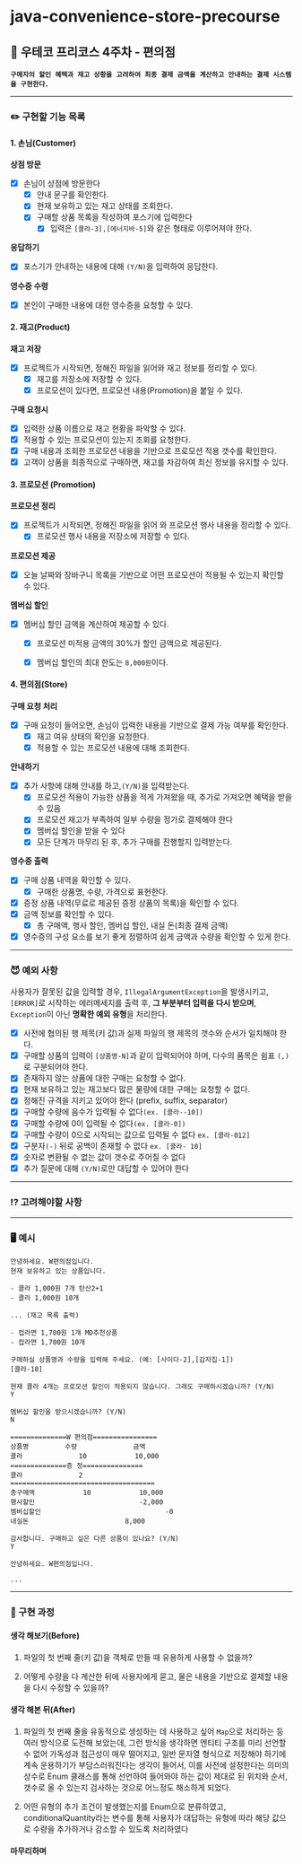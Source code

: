 # java-convenience-store-precourse

## 💬 우테코 프리코스 4주차 - 편의점

**`구매자의 할인 혜택과 재고 상황을 고려하여 최종 결제 금액을 계산하고 안내하는 결제 시스템을 구현한다.`**

---

### ✏️ 구현할 기능 목록

#### 1. 손님(Customer)
**상점 방문**
- [x] 손님이 상점에 방문한다
  - [x] 안내 문구를 확인한다.
  - [x] 현재 보유하고 있는 재고 상태를 조회한다.
  - [x] 구매할 상품 목록을 작성하여 포스기에 입력한다
    - [x] 입력은 `[콜라-3],[에너지바-5]`와 같은 형태로 이루어져야 한다.

**응답하기**
- [x] 포스기가 안내하는 내용에 대해 `(Y/N)`을 입력하여 응답한다.

**영수증 수령**
- [x] 본인이 구매한 내용에 대한 영수증을 요청할 수 있다.

#### 2. 재고(Product)
**재고 저장**
- [x] 프로젝트가 시작되면, 정해진 파일을 읽어와 재고 정보를 정리할 수 있다.
    - [x] 재고를 저장소에 저장할 수 있다.
    - [x] 프로모션이 있다면, 프로모션 내용(Promotion)을 붙일 수 있다.

**구매 요청시**
- [x] 입력한 상품 이름으로 재고 현황을 파악할 수 있다.
- [x] 적용할 수 있는 프로모션이 있는지 조회를 요청한다.
- [x] 구매 내용과 조회한 프로모션 내용을 기반으로 프로모션 적용 갯수를 확인한다.
- [x] 고객이 상품을 최종적으로 구매하면, 재고를 차감하여 최신 정보를 유지할 수 있다.

#### 3. 프로모션 (Promotion)
**프로모션 정리**
- [x] 프로젝트가 시작되면, 정해진 파일을 읽어 와 프로모션 행사 내용을 정리할 수 있다.
  - [x] 프로모션 행사 내용을 저장소에 저장할 수 있다.

**프로모션 제공**
- [x] 오늘 날짜와 장바구니 목록을 기반으로 어떤 프로모션이 적용될 수 있는지 확인할 수 있다.

**멤버십 할인**
- [x] 멤버십 할인 금액을 계산하여 제공할 수 있다.
  - [x] 프로모션 미적용 금액의 30%가 할인 금액으로 제공된다.
  - [x] 멤버십 할인의 최대 한도는 `8,000원`이다.


#### 4. 편의점(Store)
**구매 요청 처리**
- [x] 구매 요청이 들어오면, 손님이 입력한 내용을 기반으로 결제 가능 여부를 확인한다.
  - [x] 재고 여유 상태의 확인을 요청한다.
  - [x] 적용할 수 있는 프로모션 내용에 대해 조회한다.

**안내하기**
- [x] 추가 사항에 대해 안내를 하고,`(Y/N)`을 입력받는다.
  - [x] 프로모션 적용이 가능한 상품을 적게 가져왔을 때, 추가로 가져오면 혜택을 받을 수 있음
  - [x] 프로모션 재고가 부족하여 일부 수량을 정가로 결제해야 한다
  - [x] 멤버십 할인을 받을 수 있다
  - [x] 모든 단계가 마무리 된 후, 추가 구매를 진행할지 입력받는다.

**영수증 출력**
- [x] 구매 상품 내역을 확인할 수 있다.
  - [x] 구매한 상품명, 수량, 가격으로 표현한다.
- [x] 증정 상품 내역(무료로 제공된 증정 상품의 목록)을 확인할 수 있다.
- [x] 금액 정보를 확인할 수 있다.
  - [x] 총 구매액, 행사 할인, 멤버십 할인, 내실 돈(최종 결제 금액)
- [x] 영수증의 구성 요소를 보기 좋게 정렬하여 쉽게 금액과 수량을 확인할 수 있게 한다.

---

### 😈 예외 사항
사용자가 잘못된 값을 입력할 경우, `IllegalArgumentException`을 발생시키고, `[ERROR]`로 시작하는 에러메세지를 출력 후,
**그 부분부터 입력을 다시 받으며**, `Exception`이 아닌 **명확한 예외 유형**을 처리한다.

- [x] 사전에 협의된 행 제목(키 값)과 실제 파일의 행 제목의 갯수와 순서가 일치해야 한다.
- [x] 구매할 상품의 입력이 `[상품명-N]`과 같이 입력되어야 하며, 다수의 품목은 쉼표 `(,)`로 구분되어야 한다.
- [x] 존재하지 않는 상품에 대한 구매는 요청할 수 없다.
- [x] 현재 보유하고 있는 재고보다 많은 물량에 대한 구매는 요청할 수 없다.
- [x] 정해진 규격을 지키고 있어야 한다 (prefix, suffix, separator)
- [x] 구매할 수량에 음수가 입력될 수 없다`(ex. [콜라--10])`
- [x] 구매할 수량에 0이 입력될 수 없다`(ex. [콜라-0])`
- [x] 구매할 수량이 0으로 시작되는 값으로 입력될 수 없다 `ex. [콜라-012]`
- [x] 구분자`(-)` 뒤로 공백이 존재할 수 없다 `ex. [콜라- 10]`
- [x] 숫자로 변환될 수 없는 값이 갯수로 주어질 수 없다
- [x] 추가 질문에 대해 `(Y/N)`로만 대답할 수 있어야 한다

---

### ⁉️ 고려해야할 사항


---

### 🖥️ 예시

```console
안녕하세요. W편의점입니다.
현재 보유하고 있는 상품입니다.

- 콜라 1,000원 7개 탄산2+1
- 콜라 1,000원 10개

... (재고 목록 출력)

- 컵라면 1,700원 1개 MD추천상품
- 컵라면 1,700원 10개

구매하실 상품명과 수량을 입력해 주세요. (예: [사이다-2],[감자칩-1])
[콜라-10]

현재 콜라 4개는 프로모션 할인이 적용되지 않습니다. 그래도 구매하시겠습니까? (Y/N)
Y

멤버십 할인을 받으시겠습니까? (Y/N)
N

==============W 편의점================
상품명		    수량	            금액
콜라		        10 	          10,000
==============증	정===============
콜라		        2
====================================
총구매액		    10	          10,000
행사할인			              -2,000
멤버십할인			                    -0
내실돈			               8,000

감사합니다. 구매하고 싶은 다른 상품이 있나요? (Y/N)
Y

안녕하세요. W편의점입니다.

...
```

---

### 🤔 구현 과정

#### 생각 해보기(Before)
1. 파일의 첫 번째 줄(키 값)을 객체로 만들 때 유용하게 사용할 수 없을까?

2. 어떻게 수량을 다 계산한 뒤에 사용자에게 묻고, 물은 내용을 기반으로 결제할 내용을 다시 수정할 수 있을까?

#### 생각 해본 뒤(After)
1. 파일의 첫 번째 줄을 유동적으로 생성하는 데 사용하고 싶어 `Map`으로 처리하는 등 여러 방식으로 도전해 보았는데, 
그런 방식을 생각하면 엔티티 구조를 미리 선언할 수 없어 가독성과 접근성이 매우 떨어지고, 일반 문자열 형식으로 저장해야 하기에 
계속 운용하기가 부담스러워진다는 생각이 들어서, 이를 사전에 설정한다는 의미의 상수로 Enum 클래스를 통해 선언하여 들어와야 하는 값이 
제대로 된 위치와 순서, 갯수로 올 수 있는지 검사하는 것으로 어느정도 해소하게 되었다.

2. 어떤 유형의 추가 조건이 발생했는지를 Enum으로 분류하였고, conditionalQuantity라는 변수를 통해 사용자가 대답하는 유형에 따라
해당 값으로 수량을 추가하거나 감소할 수 있도록 처리하였다

#### 마무리하며
